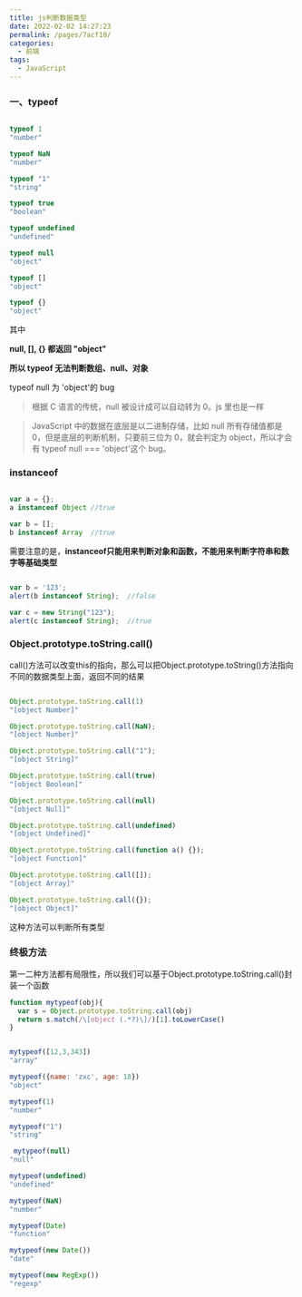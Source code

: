 ```yaml
---
title: js判断数据类型
date: 2022-02-02 14:27:23
permalink: /pages/7acf10/
categories:
  - 前端
tags:
  - JavaScript
---
```


### 一、typeof 

```js

typeof 1
"number"

typeof NaN
"number"

typeof "1"
"string"

typeof true
"boolean"

typeof undefined
"undefined"

typeof null
"object"

typeof []
"object"

typeof {}
"object"

```

其中   

**null, [], {} 都返回 "object"**

**所以 typeof 无法判断数组、null、对象**



typeof null 为 'object'的 bug  

> 根据 C 语言的传统，null 被设计成可以自动转为 0。js 里也是一样

> JavaScript 中的数据在底层是以二进制存储，比如 null 所有存储值都是 0，但是底层的判断机制，只要前三位为 0，就会判定为 object，所以才会有 typeof null === 'object'这个 bug。



### instanceof

```js

var a = {};
a instanceof Object //true

var b = [];
b instanceof Array  //true

```

需要注意的是，**instanceof只能用来判断对象和函数，不能用来判断字符串和数字等基础类型**

```js

var b = '123';
alert(b instanceof String);  //false

var c = new String("123");
alert(c instanceof String);  //true

```

### Object.prototype.toString.call()

call()方法可以改变this的指向，那么可以把Object.prototype.toString()方法指向不同的数据类型上面，返回不同的结果

```js

Object.prototype.toString.call(1)
"[object Number]"

Object.prototype.toString.call(NaN);
"[object Number]"

Object.prototype.toString.call("1");
"[object String]"

Object.prototype.toString.call(true)
"[object Boolean]"

Object.prototype.toString.call(null)
"[object Null]"

Object.prototype.toString.call(undefined)
"[object Undefined]"

Object.prototype.toString.call(function a() {});
"[object Function]"

Object.prototype.toString.call([]);
"[object Array]"

Object.prototype.toString.call({});
"[object Object]"

```

这种方法可以判断所有类型


### 终极方法

第一二种方法都有局限性，所以我们可以基于Object.prototype.toString.call()封装一个函数

```js
function mytypeof(obj){
  var s = Object.prototype.toString.call(obj)
  return s.match(/\[object (.*?)\]/)[1].toLowerCase()
}
```

```js

mytypeof([12,3,343])
"array"

mytypeof({name: 'zxc', age: 18})
"object"

mytypeof(1)
"number"

mytypeof("1")
"string"

 mytypeof(null)
"null"

mytypeof(undefined)
"undefined"

mytypeof(NaN)
"number"

mytypeof(Date)
"function"

mytypeof(new Date())
"date"

mytypeof(new RegExp())
"regexp"

```
